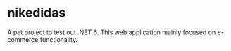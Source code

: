 # nikedidas

A pet project to test out .NET 6.
This web application mainly focused on e-commerce functionality.

